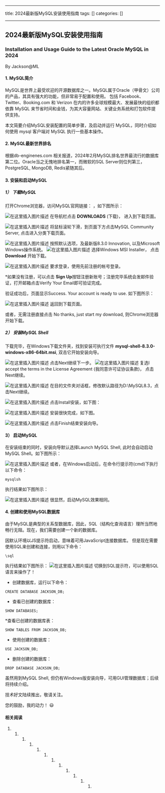 
--- 
title:  2024最新版MySQL安装使用指南 
tags: []
categories: [] 

---
## 2024最新版MySQL安装使用指南

### Installation and Usage Guide to the Latest Oracle MySQL in 2024

By Jackson@ML

#### 1. MySQL简介

>  
 MySQL是世界上最受欢迎的开源数据库之一。MySQL属于Oracle（甲骨文）公司的产品，其具有强大的功能，但非常易于配置和使用。 包括 Facebook、Twitter、Booking.com 和 Verizon 在内的许多全球规模最大、发展最快的组织都依靠 MySQL 来节省时间和金钱，为其大容量网站、关键业务系统和打包软件提供支持。 


本文简要介绍MySQL安装配置的简单步骤，及启动并运行 MySQL，同时介绍如何使用 mysql 客户端对 MySQL 执行一些基本操作。

#### 2. MySQL最新世界排名

根据db-enginenes.com 相关报道，2024年2月MySQL排名世界最流行的数据库第二位。Oracle当之无愧地排名第一，而微软的SQL Server则位列第三，PostgreSQL, MongoDB, Redis紧随其后。

#### 3. 安装和启动MySQL

##### 1） 下载MySQL

打开Chrome浏览器，访问MySQL官网链接： ，如下图所示：

<img src="https://img-blog.csdnimg.cn/direct/cbaaa37ee5844f978fb884466edfc2b3.png" alt="在这里插入图片描述"> 在导航栏点击 **DOWNLOADS** (下载)， 进入到下载页面。

<img src="https://img-blog.csdnimg.cn/direct/9a37e669ab294a3b8b5fa6d26d46ea0b.png" alt="在这里插入图片描述"> 将鼠标滚轮下滑，到页面下方点击MySQL Community Server, 点击进入分类下载页面。

<img src="https://img-blog.csdnimg.cn/direct/f4147e9d985c4af294051998ebe7d4b8.png" alt="在这里插入图片描述"> 按照默认选项，及最新版8.3.0 Innovation, 以及Microsoft Windows操作系统。 <img src="https://img-blog.csdnimg.cn/direct/d7f4b3eac8fb41d6a33010050eb5e9d9.png" alt="在这里插入图片描述"> 选择Windows MSI Installer， 点击 **Download** 开始下载。

<img src="https://img-blog.csdnimg.cn/direct/e7280a667a944db7878433f83b2e0cc9.png" alt="在这里插入图片描述"> 要求登录，使用先前注册的帐号登录。

*如果没有注册，可以点击 **Sign Up**按钮注册新账号；注册完毕系统会发邮件验证，打开邮箱点击Verify Your Email即可验证完成。

验证成功后，页面显示Success. Your account is ready to use. 如下图所示：

<img src="https://img-blog.csdnimg.cn/direct/9924b8514c5c4931a24ef21c8661f72c.png" alt="在这里插入图片描述"> 返回到下载页面。

或者，无需注册直接点击 No thanks, just start my download, 则Chrome浏览器开始下载。

##### 2） 安装MySQL Shell

下载完毕，在Windows下载文件夹，找到安装可执行文件 **mysql-shell-8.3.0-windows-x86-64bit.msi**, 双击它开始安装向导。

<img src="https://img-blog.csdnimg.cn/direct/68961d706ad2427b9d17fad322a12c79.png" alt="在这里插入图片描述"> 点击Next继续下一步。 <img src="https://img-blog.csdnimg.cn/direct/90da296663244ff199588ea89114bd8f.png" alt="在这里插入图片描述"> 复选I accept the terms in the License Agreement (我同意许可证协议条款)， 点击Next继续。

<img src="https://img-blog.csdnimg.cn/direct/ebaefd1e72144d9c88c8cacce654509a.png" alt="在这里插入图片描述"> 在目的文件夹对话框，修改默认路径为D:\MySQL8.3，点击Next继续。

<img src="https://img-blog.csdnimg.cn/direct/85a9ef78904c4aa09d4e5017524c80df.png" alt="在这里插入图片描述"> 点击Install安装，如下图：

<img src="https://img-blog.csdnimg.cn/direct/a6a83d2391e240019012592e4e540e85.png" alt="在这里插入图片描述"> 安装很快完成，如下图。

<img src="https://img-blog.csdnimg.cn/direct/db9e2f440826405b99e5f2e193b84eb6.png" alt="在这里插入图片描述"> 点击Finish结束安装向导。

#### 3） 启动MySQL

在安装结束的同时，安装向导默认选择Launch MySQL Shell, 此时会自动启动MySQL Shell。如下图所示：

<img src="https://img-blog.csdnimg.cn/direct/cbb8009a67524ff7aaa214c430ed65ba.png" alt="在这里插入图片描述"> 或者，在Windows启动后，在命令行提示符(cmd)下执行以下命令：

```
mysqlsh

```

执行结果如下图所示：

<img src="https://img-blog.csdnimg.cn/direct/67727d5b2dd94bbdaa6c339e13a73f6f.png" alt="在这里插入图片描述"> 很显然，启动MySQL效果相同。

#### 4. 创建和使用MySQL数据库

由于MySQL是典型的关系型数据库，因此，SQL（结构化查询语言）理所当然地畅行无阻。现在，我们需要创建一个新的数据库。

因默认环境以JS提示符启动，意味着可用JavaScript连接数据库。 但是现在需要使用SQL来创建和连接，则用以下命令：

```
\sql

```

执行结果如下图所示： <img src="https://img-blog.csdnimg.cn/direct/37e60c95dee54e96be6e4388e37f2360.png" alt="在这里插入图片描述"> 切换到SQL提示符，可以使用SQL语言来操作了！
- 创建数据库，运行以下命令：
```
CREATE DATABASE JACKSON_DB;

```
- 查看已创建的数据库：
```
SHOW DATABASES;

```

*查看已创建的数据库表：

```
SHOW TABLES FROM JACKSON_DB;

```
- 使用创建的数据库：
```
USE JACKSON_DB;

```
- 删除创建的数据库：
```
DROP DATABASE JACKSON_DB;

```

虽然用到MySQL Shell, 但仍有Windows版安装向导，可用GUI管理数据库；后续将持续介绍。

技术好文陆续推出，敬请关注。

您的鼓励，我的动力！ 😃

#### 相关阅读
1. 1. 1. 1. 1. 1. 1. 1. 1. 1. 1. 1. 